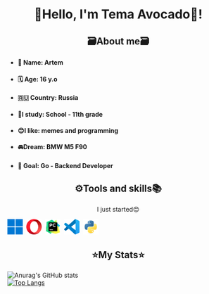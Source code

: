 <h1 align="center">👋Hello, I'm Tema Avocado🥑!</h1>

<div>
<h2 align="center">🗃About me🗃</h2>

- #### 🪪 Name: Artem
- #### 🗓 Age: 16 y.o
- #### 🇷🇺 Country: Russia
- #### 📖I study: School - 11th grade
- #### 😊I like: memes and programming
- #### 🚘Dream: BMW M5 F90
- #### 📌 Goal: Go - Backend Developer
</div>

<div align="center">  
  <h2>⚙️Tools and skills📚</h2>
  <p>I just started😊</p>
</div>
<div>
  <img src="https://github.com/devicons/devicon/blob/master/icons/windows11/windows11-original.svg" title="Windows 11" alt="Windows 11" width="35" height="35"/>&nbsp;
  <img src="https://github.com/devicons/devicon/blob/master/icons/opera/opera-original.svg" title="Opera" alt="Opera" width="35" height="35"/>&nbsp;
  <img src="https://github.com/devicons/devicon/blob/master/icons/pycharm/pycharm-original.svg" title="PyCharm" alt="PyCharm" width="35" height="35"/>&nbsp;
  <img src="https://github.com/devicons/devicon/blob/master/icons/vscode/vscode-original.svg" title="VS Code" alt="VS Code" width="35" height="35"/>&nbsp;
  <img src="https://github.com/devicons/devicon/blob/master/icons/python/python-original.svg" title="Python" alt="Python" width="35" height="35"/>&nbsp;
</div>

<h2 align="center">⭐My Stats⭐</h2>

![Anurag's GitHub stats](https://github-readme-stats.vercel.app/api?username=TemaAvocado&show_icons=true&theme=radical)<br>
[![Top Langs](https://github-readme-stats.vercel.app/api/top-langs/?username=TemaAvocado)](https://github.com/anuraghazra/github-readme-stats)
